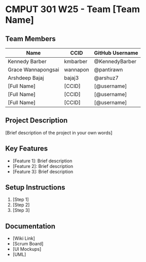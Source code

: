 # CMPUT 301 W25 - Team [Team Name]

## Team Members

| Name                | CCID   | GitHub Username  |
| -----------         | ------ | ---------------  |
| Kennedy Barber      |kmbarber| @KennedyBarber   |
| Grace Wannapongsai  |wannapon| @pantirawn       |
| Arshdeep Bajaj      | bajaj3 | @arshuz7         |
| [Full Name] | [CCID] | [@username]     |
| [Full Name] | [CCID] | [@username]     |
| [Full Name] | [CCID] | [@username]     |

## Project Description

[Brief description of the project in your own words]

## Key Features

- [Feature 1]: Brief description
- [Feature 2]: Brief description
- [Feature 3]: Brief description

## Setup Instructions

1. [Step 1]
2. [Step 2]
3. [Step 3]

## Documentation

- [Wiki Link]
- [Scrum Board]
- [UI Mockups]
- [UML]
